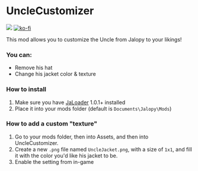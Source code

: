 # UncleCustomizer

[![](https://img.shields.io/github/downloads/Jalopy-Mods/UncleCustomizer/total)](#)
[![ko-fi](https://ko-fi.com/img/githubbutton_sm.svg)](https://ko-fi.com/A0A8OGPIQ)

This mod allows you to customize the Uncle from Jalopy to your likings!

### You can:
* Remove his hat
* Change his jacket color & texture

### How to install
1. Make sure you have [JaLoader](https://github.com/theLeaxx/JaLoader) 1.0.1+ installed
2. Place it into your mods folder (default is `Documents\Jalopy\Mods`)

### How to add a custom "texture"
1. Go to your mods folder, then into Assets, and then into UncleCustomizer.
2. Create a new `.png` file named `UncleJacket.png`, with a size of `1x1`, and fill it with the color you'd like his jacket to be.
3. Enable the setting from in-game
